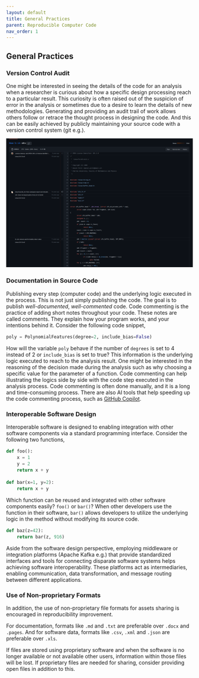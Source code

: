 ```yaml
---
layout: default
title: General Practices
parent: Reproducible Computer Code
nav_order: 1
---
```


## General Practices

### Version Control Audit

One might be interested in seeing the details of the code for an analysis when a researcher is curious about how a specific design processing reach to a particular result. This curiosity is often raised out of the suspicion of error in the analysis or sometimes due to a desire to learn the details of new methodologies. Generating and providing an audit trail of work allows others follow or retrace the thought process in designing the code. And this can be easily achieved by publicly maintaining your source code with a version control system (git e.g.).  

![GitHub Blame](assets/img/github-blame.png)

### Documentation in Source Code

Publishing every step (computer code) and the underlying logic executed in the process. This is not just simply publishing the code. The goal is to publish *well-documented*, *well-commented* code. Code commenting is the practice of adding short notes throughout your code. These notes are called comments. They explain how your program works, and your intentions behind it. Consider the following code snippet,  

```python
poly = PolynomialFeatures(degree=2, include_bias=False)
```

How will the variable `poly` behave if the number of `degrees` is set to 4 instead of 2 or `include_bias` is set to true? This information is the underlying logic executed to reach to the analysis result. One might be interested in the reasoning of the decision made during the analysis such as why choosing a specific value for the parameter of a function. Code commenting can help illustrating the logics side by side with the code step executed in the analysis process. Code commenting is often done manually, and it is a long and time-consuming process. There are also AI tools that help speeding up the code commenting process, such as [GitHub Copilot](https://github.com/features/copilot).  

### Interoperable Software Design

Interoperable software is designed to enabling integration with other software components via a standard programming interface. Consider the following two functions,  

```python
def foo():
    x = 1
    y = 2
    return x + y

def bar(x=1, y=2):
    return x + y
```

Which function can be reused and integrated with other software components easily? `foo()` or `bar()`? When other developers use the function in their software, `bar()` allows developers to utilize the underlying logic in the method without modifying its source code.  

```python
def baz(z=42):
    return bar(z, 916)
```

Aside from the software design perspective, employing middleware or integration platforms (Apache Kafka e.g.) that provide standardized interfaces and tools for connecting disparate software systems helps achieving software interoperability. These platforms act as intermediaries, enabling communication, data transformation, and message routing between different applications.  

### Use of Non-proprietary Formats

In addition, the use of non-proprietary file formats for assets sharing is encouraged in reproducibility improvement.  

For documentation, formats like `.md` and `.txt` are preferable over `.docx` and `.pages`. And for software data, formats like `.csv`, `.xml` and `.json` are preferable over `.xls`.  

If files are stored using proprietary software and when the software is no longer available or not available other users, information within those files will be lost. If proprietary files are needed for sharing, consider providing open files in addition to this.  
